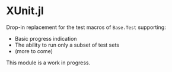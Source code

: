 # XUnit.jl

Drop-in replacement for the test macros of `Base.Test` supporting:
* Basic progress indication
* The ability to run only a subset of test sets
* (more to come)

This module is a work in progress.
